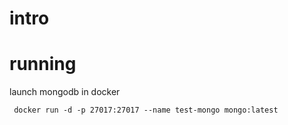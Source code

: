 # intro


# running

launch mongodb in docker

     docker run -d -p 27017:27017 --name test-mongo mongo:latest